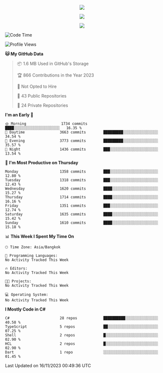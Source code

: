 <p align="center">
  <a href="say-hi.gif"> 
    <img align="center" src="say-hi.gif"/>
  </a>
</p>
<p align="center">
  <a href="https://github.com/htthinh1999">
    <img align="center" src="https://github-readme-stats-kappa-pink.vercel.app/api?username=htthinh1999&show_icons=true&count_private=true&theme=dracula"/>
  </a>
</p>
<p align="center">
  <a href="https://github.com/htthinh1999">
    <img src="https://github-readme-stats-kappa-pink.vercel.app/api/top-langs/?username=htthinh1999&layout=compact&langs_count=6&count_private=true&hide=tsql,hlsl,glsl,shaderlab&theme=dracula"/>
  </a>
</p>

<!--START_SECTION:waka-->
![Code Time](http://img.shields.io/badge/Code%20Time-0%20secs-blue)

![Profile Views](http://img.shields.io/badge/Profile%20Views-0-blue)

**🐱 My GitHub Data** 

> 📦 1.6 MB Used in GitHub's Storage 
 > 
> 🏆 866 Contributions in the Year 2023
 > 
> 🚫 Not Opted to Hire
 > 
> 📜 43 Public Repositories 
 > 
> 🔑 24 Private Repositories 
 > 
**I'm an Early 🐤** 

```text
🌞 Morning                1734 commits        ████░░░░░░░░░░░░░░░░░░░░░   16.35 % 
🌆 Daytime                3663 commits        █████████░░░░░░░░░░░░░░░░   34.54 % 
🌃 Evening                3773 commits        █████████░░░░░░░░░░░░░░░░   35.57 % 
🌙 Night                  1436 commits        ███░░░░░░░░░░░░░░░░░░░░░░   13.54 % 
```
📅 **I'm Most Productive on Thursday** 

```text
Monday                   1358 commits        ███░░░░░░░░░░░░░░░░░░░░░░   12.80 % 
Tuesday                  1318 commits        ███░░░░░░░░░░░░░░░░░░░░░░   12.43 % 
Wednesday                1620 commits        ████░░░░░░░░░░░░░░░░░░░░░   15.27 % 
Thursday                 1714 commits        ████░░░░░░░░░░░░░░░░░░░░░   16.16 % 
Friday                   1351 commits        ███░░░░░░░░░░░░░░░░░░░░░░   12.74 % 
Saturday                 1635 commits        ████░░░░░░░░░░░░░░░░░░░░░   15.42 % 
Sunday                   1610 commits        ████░░░░░░░░░░░░░░░░░░░░░   15.18 % 
```


📊 **This Week I Spent My Time On** 

```text
🕑︎ Time Zone: Asia/Bangkok

💬 Programming Languages: 
No Activity Tracked This Week

🔥 Editors: 
No Activity Tracked This Week

🐱‍💻 Projects: 
No Activity Tracked This Week

💻 Operating System: 
No Activity Tracked This Week
```

**I Mostly Code in C#** 

```text
C#                       28 repos            ██████████░░░░░░░░░░░░░░░   40.58 % 
TypeScript               5 repos             ██░░░░░░░░░░░░░░░░░░░░░░░   07.25 % 
Shell                    2 repos             █░░░░░░░░░░░░░░░░░░░░░░░░   02.90 % 
HCL                      2 repos             █░░░░░░░░░░░░░░░░░░░░░░░░   02.90 % 
Dart                     1 repo              ░░░░░░░░░░░░░░░░░░░░░░░░░   01.45 % 
```




 Last Updated on 16/11/2023 00:49:36 UTC
<!--END_SECTION:waka-->

